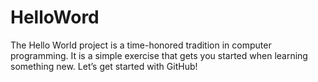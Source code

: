 # HelloWord
The Hello World project is a time-honored tradition in computer programming. It is a simple exercise that gets you started when learning something new. Let’s get started with GitHub!
